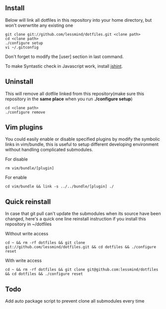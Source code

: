 Install
-------
Below will link all dotfiles in this repository into your home directory, but won't overwrtite any existing one

	git clone git://github.com/lessmind/dotfiles.git <clone path>
	cd <clone path>
	./configure setup
	vi ~/.gitconfig

Don't forget to modify the [user] section in last command.

To make Syntastic check in Javascript work, install [jshint](https://github.com/jshint/jshint).

Uninstall
---------
This will remove all dotfile linked from this repository(make sure this repository in the **same place** when you run **./configure setup**)

	cd <clone path>
	./configure remove

Vim plugins
-----------
You could easily enable or disable specified plugins by modify the symbolic links in vim/bundle, this is useful to setup different developing environment without handling complicated submodules.

For disable

	rm vim/bundle/[plugin]

For enable

	cd vim/bundle && link -s ../../bundle/[plugin] ./

Quick reinstall
---------------
In case that git pull can't update the submodules when its source have been changed, here's a quick one line reinstall instruction if you install this repository in ~/dotfiles

Without write access

	cd ~ && rm -rf dotfiles && git clone git://github.com/lessmind/dotfiles.git && cd dotfiles && ./configure reset

With write access

	cd ~ && rm -rf dotfiles && git clone git@github.com:lessmind/dotfiles && cd dotfiles && ./configure reset

Todo
----
Add auto package script to prevent clone all submodules every time
